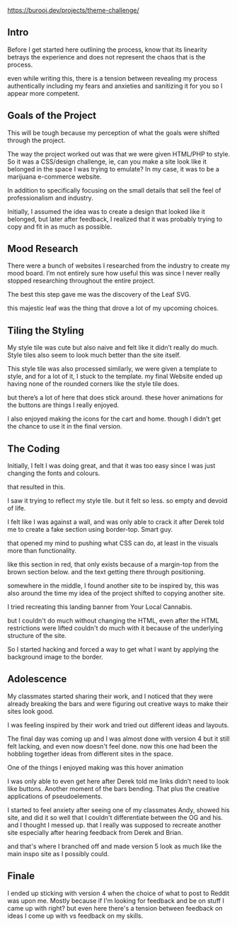 
https://burooj.dev/projects/theme-challenge/


## Intro
Before I get started here outlining the process, know that its linearity betrays the experience and does not represent the chaos that is the process.

even while writing this, there is a tension between revealing my process authentically including my fears and anxieties and sanitizing it for you so I appear more competent.

## Goals of the Project
This will be tough because my perception of what the goals were shifted through the project.

The way the project worked out was that we were given HTML/PHP to style. So it was a CSS/design challenge, ie, can you make a site look like it belonged in the space I was trying to emulate? In my case, it was to be a marijuana e-commerce website.

In addition to specifically focusing on the small details that sell the feel of professionalism and industry.

Initially, I assumed the idea was to create a design that looked like it belonged, but later after feedback, I realized that it was probably trying to copy and fit in as much as possible.

## Mood Research

There were a bunch of websites I researched from the industry to create my mood board. I’m not entirely sure how useful this was since I never really stopped researching throughout the entire project.

The best this step gave me was the discovery of the Leaf SVG.


this majestic leaf was the thing that drove a lot of my upcoming choices.

## Tiling the Styling

My style tile was cute but also naive and felt like it didn’t really do much. Style tiles also seem to look much better than the site itself.

This style tile was also processed similarly, we were given a template to style, and for a lot of it, I stuck to the template. my final Website ended up having none of the rounded corners like the style tile does.

but there’s a lot of here that does stick around. these hover animations for the buttons are things I really enjoyed.


I also enjoyed making the icons for the cart and home. though I didn’t get the chance to use it in the final version.


## The Coding
Initially, I felt I was doing great, and that it was too easy since I was just changing the fonts and colours.

that resulted in this.


I saw it trying to reflect my style tile. but it felt so less. so empty and devoid of life.

I felt like I was against a wall, and was only able to crack it after Derek told me to create a fake section using border-top. Smart guy.


that opened my mind to pushing what CSS can do, at least in the visuals more than functionality.

like this section in red, that only exists because of a margin-top from the brown section below. and the text getting there through positioning.


somewhere in the middle, I found another site to be inspired by, this was also around the time my idea of the project shifted to copying another site.

I tried recreating this landing banner from Your Local Cannabis.


but I couldn't do much without changing the HTML, even after the HTML restrictions were lifted couldn't do much with it because of the underlying structure of the site.

So I started hacking and forced a way to get what I want by applying the background image to the border.

## Adolescence
My classmates started sharing their work, and I noticed that they were already breaking the bars and were figuring out creative ways to make their sites look good.

I was feeling inspired by their work and tried out different ideas and layouts.


The final day was coming up and I was almost done with version 4 but it still felt lacking, and even now doesn't feel done. now this one had been the hobbling together ideas from different sites in the space.

One of the things I enjoyed making was this hover animation


I was only able to even get here after Derek told me links didn’t need to look like buttons. Another moment of the bars bending. That plus the creative applications of pseudoelements.

I started to feel anxiety after seeing one of my classmates Andy, showed his site, and did it so well that I couldn't differentiate between the OG and his. and I thought I messed up. that I really was supposed to recreate another site especially after hearing feedback from Derek and Brian.

and that's where I branched off and made version 5 look as much like the main inspo site as I possibly could.

## Finale
I ended up sticking with version 4 when the choice of what to post to Reddit was upon me. Mostly because if I'm looking for feedback and be on stuff I came up with right? but even here there's a tension between feedback on ideas I come up with vs feedback on my skills.

